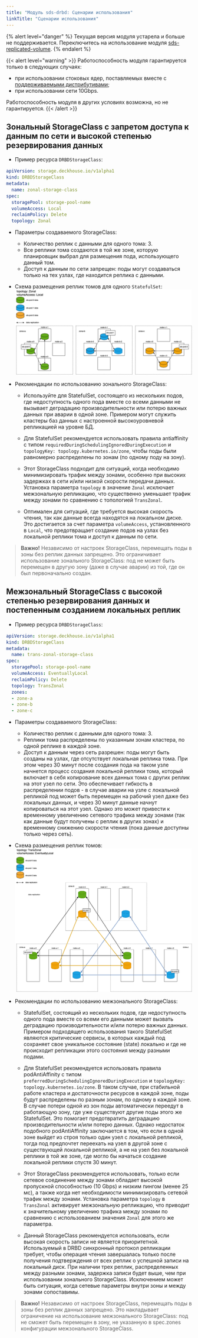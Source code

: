 ```yaml
---
title: "Модуль sds-drbd: Сценарии использования"
linkTitle: "Сценарии использования"
---
```


{% alert level="danger" %}
Текущая версия модуля устарела и больше не поддерживается. Переключитесь на использование модуля [sds-replicated-volume](https://deckhouse.ru/modules/sds-replicated-volume/stable/).
{% endalert %}

{{< alert level="warning" >}}
Работоспособность модуля гарантируется только в следующих случаях:
- при использовании стоковых ядер, поставляемых вместе с [поддерживаемыми дистрибутивами](https://deckhouse.ru/documentation/v1/supported_versions.html#linux);
- при использовании сети 10Gbps.

Работоспособность модуля в других условиях возможна, но не гарантируется.
{{< /alert >}}

## Зональный StorageClass с запретом доступа к данным по сети и высокой степенью резервирования данных

- Пример ресурса `DRBDStorageClass`:

```yaml
apiVersion: storage.deckhouse.io/v1alpha1
kind: DRBDStorageClass
metadata:
  name: zonal-storage-class
spec:
  storagePool: storage-pool-name
  volumeAccess: Local
  reclaimPolicy: Delete
  topology: Zonal
```

- Параметры создаваемого StorageClass:

  - Количество реплик с данными для одного тома: 3.
  - Все реплики тома создаются в той же зоне, которую планировщик выбрал для размещения пода, использующего данный том.
  - Доступ к данным по сети запрещен: поды могут создаваться только на тех узлах, где находится реплика с данными.

- Схема размещения реплик томов для одного `StatefulSet`:
![Схема](./images/zonal.ru.png)

- Рекомендации по использованию зонального StorageClass:

  - Используйте для StatefulSet, состоящего из нескольких подов, где недоступность одного пода вместе со всеми данными не вызывает деградацию производительности или потерю важных данных при аварии в одной зоне. Примером могут служить кластеры баз данных с настроенной высокоуровневой репликацией на уровне БД.
  
  - Для StatefulSet рекомендуется использовать правила antiaffinity с типом `requiredDuringSchedulingIgnoredDuringExecution` и `topologyKey: topology.kubernetes.io/zone`, чтобы поды были равномерно распределены по зонам (по одному поду на зону).
  
  - Этот StorageClass подходит для ситуаций, когда необходимо минимизировать трафик между зонами, особенно при высоких задержках в сети и/или низкой скорости передачи данных. Установка параметра `topology` в значение `Zonal` исключает межзональную репликацию, что существенно уменьшает трафик между зонами по сравнению с топологией `TransZonal`.

  - Оптимален для ситуаций, где требуется высокая скорость чтения, так как данные всегда находятся на локальном диске. Это достигается за счет параметра `volumeAccess`, установленного в `Local`, что предотвращает создание подов на узлах без локальной реплики тома и доступ к данным по сети.

> **Важно!** Независимо от настроек StorageClass, перемещать поды в зоны без реплик данных запрещено. Это ограничивает использование зонального StorageClass: под не может быть перемещен в другую зону (даже в случае аварии) из той, где он был первоначально создан.

## Межзональный StorageClass с высокой степенью резервирования данных и постепенным созданием локальных реплик

- Пример ресурса `DRBDStorageClass`:

```yaml
apiVersion: storage.deckhouse.io/v1alpha1
kind: DRBDStorageClass
metadata:
  name: trans-zonal-storage-class
spec:
  storagePool: storage-pool-name
  volumeAccess: EventuallyLocal
  reclaimPolicy: Delete
  topology: TransZonal
  zones:
  - zone-a
  - zone-b
  - zone-c
```

- Параметры создаваемого StorageClass:

  - Количество реплик с данными для одного тома: 3.
  - Реплики тома распределены по указанным зонам кластера, по одной реплике в каждой зоне.
  - Доступ к данным через сеть разрешен: поды могут быть созданы на узлах, где отсутствует локальная реплика тома. При этом через 30 минут после создания пода на таком узле начнется процесс создания локальной реплики тома, который включает в себя копирование всех данных тома с других реплик на этот узел по сети. Это обеспечивает гибкость в распределении подов - в случае аварии на узле с локальной репликой под может быть перемещен на рабочий узел даже без локальных данных, и через 30 минут данные начнут копироваться на этот узел. Однако это может привести к временному увеличению сетевого трафика между зонами (так как данные будут получены с реплик в других зонах) и временному снижению скорости чтения (пока данные доступны только через сеть).

- Схема размещения реплик томов:
![Схема](./images/trans-zonal.ru.png)

- Рекомендации по использованию межзонального StorageClass:

  - StatefulSet, состоящий из нескольких подов, где недоступность одного пода вместе со всеми его данными может вызвать деградацию производительности и/или потерю важных данных. Примером подходящего использования такого StatefulSet являются критические сервисы, в которых каждый под сохраняет свое уникальное состояние (state) локально и где не происходит репликации этого состояния между разными подами.

  - Для StatefulSet рекомендуется использовать правила podAntiAffinity с типом `preferredDuringSchedulingIgnoredDuringExecution` и `topologyKey: topology.kubernetes.io/zone`. В таком случае, при стабильной работе кластера и достаточности ресурсов в каждой зоне, поды будут распределены по разным зонам, по одному в каждой зоне. В случае потери одной из зон поды автоматически переедут в работающую зону, где уже существуют другие поды этого же StatefulSet. Это помогает предотвратить деградацию производительности и/или потерю данных. Однако недостаток подобного podAntiAffinity заключается в том, что если в одной зоне выйдет из строя только один узел с локальной репликой, тогда под предпочтет переехать на узел в другой зоне с существующей локальной репликой, а не на узел без локальной реплики в той же зоне, где могло бы начаться создание локальной реплики спустя 30 минут.

  - Этот StorageClass рекомендуется использовать, только если сетевое соединение между зонами обладает высокой пропускной способностью (10 Gbps) и низким пингом (менее 25 мс), а также когда нет необходимости минимизировать сетевой трафик между зонами. Установка параметра `topology` в `TransZonal` активирует межзональную репликацию, что приводит к значительному увеличению трафика между зонами по сравнению с использованием значения `Zonal` для этого же параметра.

  - Данный StorageClass рекомендуется использовать, если высокая скорость записи не является приоритетной. Используемый в DRBD синхронный протокол репликации требует, чтобы операция чтения завершалась только после получения подтверждения от всех реплик о успешной записи на локальный диск. При наличии трех реплик, распределенных между разными зонами, задержка записи будет выше, чем при использовании зонального StorageClass. Исключением может быть ситуация, когда сетевые параметры внутри зоны и между зонами сопоставимы.

> **Важно!** Независимо от настроек StorageClass, перемещать поды в зоны без реплик данных запрещено. Это накладывает ограничение на использование межзонального StorageClass: под не сможет быть перемещен в зону, не указанную в spec.zones конфигурации межзонального StorageClass.
